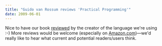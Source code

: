 ```yaml
---
title: "Guido van Rossum reviews 'Practical Programming'"
date: 2009-06-01
---
```

Nice to have our book <a href="http://neopythonic.blogspot.com/2009/05/so-you-want-to-learn-python.html">reviewed</a> by the creator of the language we're using :-) More reviews would be welcome (especially on <a href="http://www.amazon.com/Practical-Programming-Introduction-Computer-Science/dp/1934356271">Amazon.com</a>)—we'd really like to hear what current and potential readers/users think.
